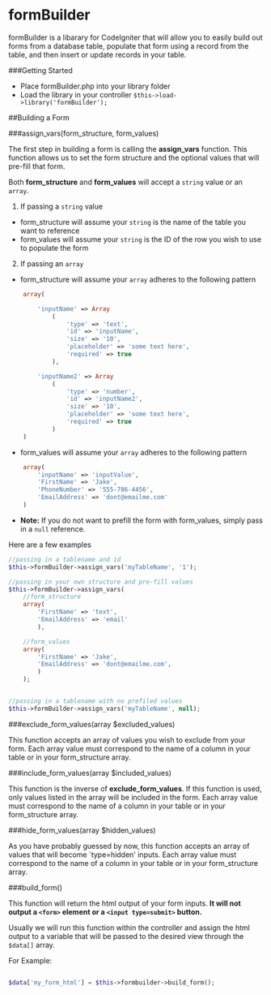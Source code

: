 formBuilder
===========

formBuilder is a libarary for CodeIgniter that will allow you to easily build out forms from a database table, populate that form using a record from the table, and then insert or update records in your table.

###Getting Started

* Place formBuilder.php into your library folder
* Load the library in your controller `$this->load->library('formBuilder');`

##Building a Form

###assign_vars(form_structure, form_values)

The first step in building a form is calling the __assign_vars__ function. This function allows us to set the form structure and the optional values that will pre-fill that form.

Both __form_structure__ and __form_values__ will accept a `string` value or an `array`. 

1. If passing a `string` value

* form_structure will assume your `string` is the name of the table you want to reference
* form_values will assume your `string` is the ID of the row you wish to use to populate the form

2. If passing an `array`

* form_structure will assume your `array` adheres to the following pattern
```php
	array(

		'inputName' => Array
			(
				'type' => 'text',
				'id' => 'inputName',
				'size' => '10',
				'placeholder' => 'some text here',
				'required' => true
			),

		'inputName2' => Array
			(
				'type' => 'number',
				'id' => 'inputName2',
				'size' => '10',
				'placeholder' => 'some text here',
				'required' => true
			)
	)
```
* form_values will assume your `array` adheres to the following pattern
```php
	array(
		'inputName' => 'inputValue',
		'FirstName' => 'Jake',
		'PhoneNumber' => '555-786-4456',
		'EmailAddress' => 'dont@emailme.com'
	)
```

* __Note:__ If you do not want to prefill the form with form_values, simply pass in a `null` reference.

Here are a few examples

```php
//passing in a tablename and id 
$this->formBuilder->assign_vars('myTableName', '1');

//passing in your own structure and pre-fill values
$this->formBuilder->assign_vars(
	//form_structure
	array(
		'FirstName' => 'text',
		'EmailAddress' => 'email'
		),

	//form_values
	array(
		'FirstName' => 'Jake',
		'EmailAddress' => 'dont@emailme.com',
		)
	);	


//passing in a tablename with no prefiled values
$this->formBuilder->assign_vars('myTableName', null);

```

###exclude_form_values(array $excluded_values)

This function accepts an array of values you wish to exclude from your form. Each array value must correspond to the name of a column in your table or in your form_structure array.


###include_form_values(array $included_values)

This function is the inverse of __exclude_form_values__. If this function is used, only values listed in the array will be included in the form. Each array value must correspond to the name of a column in your table or in your form_structure array.

###hide_form_values(array $hidden_values)

As you have probably guessed by now, this function accepts an array of values that will become `type=hidden' inputs.  Each array value must correspond to the name of a column in your table or in your form_structure array.

###build_form()

This function will return the html output of your form inputs. __It will not output a `<form>` element or a `<input type=submit>` button.__

Usually we will run this function within the controller and assign the html output to a variable that will be passed to the desired view through the `$data[]` array.

For Example:
```php

$data['my_form_html'] = $this->formbuilder->build_form();

```

